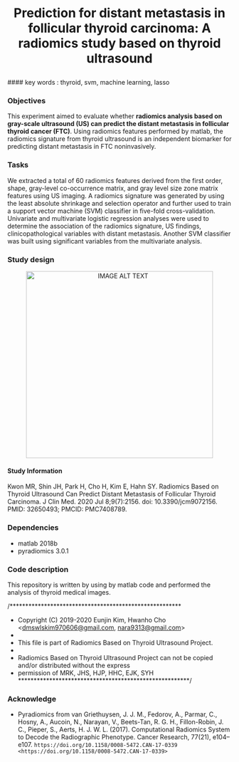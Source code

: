 <h1 align="center">
    <p>Prediction for distant metastasis in follicular thyroid carcinoma: A radiomics study based on thyroid ultrasound</p>
</h1>
#### key words : thyroid, svm, machine learning, lasso


### Objectives
This experiment aimed to evaluate whether __radiomics analysis based on gray-scale ultrasound (US) can predict the distant metastasis in follicular thyroid cancer (FTC)__. Using radiomics features performed by matlab, the radiomics signature from thyroid ultrasound is an independent biomarker for predicting distant metastasis in FTC noninvasively.

### Tasks
We extracted a total of 60 radiomics features derived from the first order, shape, gray-level co-occurrence matrix, and gray level size zone matrix features using US imaging. A radiomics signature was generated by using the least absolute shrinkage and selection operator and further used to train a support vector machine (SVM) classifier in five-fold cross-validation. Univariate and multivariate logistic regression analyses were used to determine the association of the radiomics signature, US findings, clinicopathological variables with distant metastasis. Another SVM classifier was built using significant variables from the multivariate analysis.

### Study design
<div align="center">
  <img src="./overflow.png" width=420 alt="IMAGE ALT TEXT"></a>
</div>

#### Study Information
Kwon MR, Shin JH, Park H, Cho H, Kim E, Hahn SY. Radiomics Based on Thyroid Ultrasound Can Predict Distant Metastasis of Follicular Thyroid Carcinoma. J Clin Med. 2020 Jul 8;9(7):2156. doi: 10.3390/jcm9072156. PMID: 32650493; PMCID: PMC7408789.

### Dependencies
- matlab 2018b
- pyradiomics 3.0.1

### Code description 
 This repository is written by using by matlab code and performed the analysis of thyroid medical images.

/*******************************************************
 * Copyright (C) 2019-2020 Eunjin Kim, Hwanho Cho <dmswlskim970606@gmail.com, nara9313@gmail.com>
 * 
 * This file is part of Radiomics Based on Thyroid Ultrasound Project.
 * 
 * Radiomics Based on Thyroid Ultrasound Project can not be copied and/or distributed without the express
 * permission of MRK, JHS, HJP, HHC, EJK, SYH
 *******************************************************/

### Acknowledge
- Pyradiomics from van Griethuysen, J. J. M., Fedorov, A., Parmar, C., Hosny, A., Aucoin, N., Narayan, V., Beets-Tan, R. G. H., Fillon-Robin, J. C., Pieper, S., Aerts, H. J. W. L. (2017). Computational Radiomics System to Decode the Radiographic Phenotype. Cancer Research, 77(21), e104–e107. `https://doi.org/10.1158/0008-5472.CAN-17-0339 <https://doi.org/10.1158/0008-5472.CAN-17-0339>`

